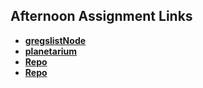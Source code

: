 ## Afternoon Assignment Links

* **[gregslistNode](https://github.com/AJVancattenburch/lateSpring23_gregslistNode)**
* **[planetarium](https://github.com/AJVancattenburch/planetarium)**
* **[Repo](https://github.com/AJVancattenburch/<ASSIGNMENT_REPO>)**
* **[Repo](https://github.com/AJVancattenburch/<ASSIGNMENT_REPO>)**
